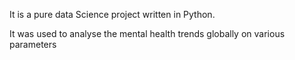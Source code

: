 It is a pure data Science project written in Python.


It was used to analyse the mental health trends globally on various parameters 
